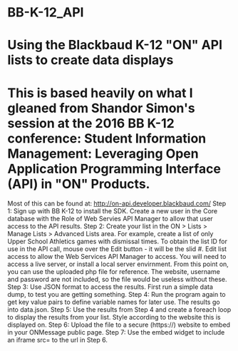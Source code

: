 # BB-K-12_API
# Using the Blackbaud K-12 "ON" API lists to create data displays
# This is based heavily on what I gleaned from Shandor Simon's session at the 2016 BB K-12 conference: Student Information Management: Leveraging Open Application Programming Interface (API) in "ON" Products.
Most of this can be found at: http://on-api.developer.blackbaud.com/
Step 1: Sign up with BB K-12 to install the SDK. Create a new user in the Core database with the Role of Web Servies API Manager to allow that user access to the API results.
Step 2: Create your list in the ON > Lists > Manage Lists > Advanced Lists area. For example, create a list of only Upper School Athletics games with dismissal times. To obtain the list ID for use in the API call, mouse over the Edit button - it will be the slid #. Edit list access to allow the Web Services API Manager to access.
You will need to access a live server, or install a local server envirnment. From this point on, you can use the uploaded php file for reference.  The website, username and password are not included, so the file would be useless without these.
Step 3: Use JSON format to access the results. First run a simple data dump, to test you are getting something. 
Step 4: Run the program again to get key value pairs to define variable names for later use. The results go into data.json.
Step 5: Use the results from Step 4 and create a foreach loop to display the results from your list. Style according to the website this is displayed on.
Step 6: Upload the file to a secure (https://) website to embed in your ONMessage public page.
Step 7: Use the embed widget to include an iframe src= to the url in Step 6.

